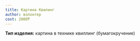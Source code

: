 ```yaml
---
title: Картина Квилинг
author: волонтер
cost: 2000₸
---
```

**Тип изделия:** картина в технике квиллинг (бумагокручение)  